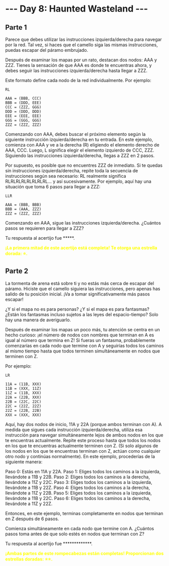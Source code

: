 # --- Day 8: Haunted Wasteland ---

## Parte 1

Parece que debes utilizar las instrucciones izquierda/derecha para navegar por la red. Tal vez, si haces que el camello siga las mismas instrucciones, puedas escapar del páramo embrujado.

Después de examinar los mapas por un rato, destacan dos nodos: AAA y ZZZ. Tienes la sensación de que AAA es donde te encuentras ahora, y debes seguir las instrucciones izquierda/derecha hasta llegar a ZZZ.

Este formato define cada nodo de la red individualmente. Por ejemplo:

```
RL

AAA = (BBB, CCC)
BBB = (DDD, EEE)
CCC = (ZZZ, GGG)
DDD = (DDD, DDD)
EEE = (EEE, EEE)
GGG = (GGG, GGG)
ZZZ = (ZZZ, ZZZ)
```

Comenzando con AAA, debes buscar el próximo elemento según la siguiente instrucción izquierda/derecha en tu entrada. En este ejemplo, comienza con AAA y ve a la derecha (R) eligiendo el elemento derecho de AAA, CCC. Luego, L significa elegir el elemento izquierdo de CCC, ZZZ. Siguiendo las instrucciones izquierda/derecha, llegas a ZZZ en 2 pasos.

Por supuesto, es posible que no encuentres ZZZ de inmediato. Si te quedas sin instrucciones izquierda/derecha, repite toda la secuencia de instrucciones según sea necesario: RL realmente significa RLRLRLRLRLRLRLRL... y así sucesivamente. Por ejemplo, aquí hay una situación que toma 6 pasos para llegar a ZZZ:

```
LLR

AAA = (BBB, BBB)
BBB = (AAA, ZZZ)
ZZZ = (ZZZ, ZZZ)
```

Comenzando en AAA, sigue las instrucciones izquierda/derecha. ¿Cuántos pasos se requieren para llegar a ZZZ?

Tu respuesta al acertijo fue *****.


**<span style="color: yellow;">¡La primera mitad de este acertijo está completa! Te otorga una estrella dorada: **⭐**.</span>**
## Parte 2

La tormenta de arena está sobre ti y no estás más cerca de escapar del páramo. Hiciste que el camello siguiera las instrucciones, pero apenas has salido de tu posición inicial. ¡Va a tomar significativamente más pasos escapar!

¿Y si el mapa no es para personas? ¿Y si el mapa es para fantasmas? ¿Están los fantasmas incluso sujetos a las leyes del espacio-tiempo? Solo hay una manera de averiguarlo.

Después de examinar los mapas un poco más, tu atención se centra en un hecho curioso: ¡el número de nodos con nombres que terminan en A es igual al número que termina en Z! Si fueras un fantasma, probablemente comenzarías en cada nodo que termine con A y seguirías todos los caminos al mismo tiempo hasta que todos terminen simultáneamente en nodos que terminen con Z.

Por ejemplo:

```
LR

11A = (11B, XXX)
11B = (XXX, 11Z)
11Z = (11B, XXX)
22A = (22B, XXX)
22B = (22C, 22C)
22C = (22Z, 22Z)
22Z = (22B, 22B)
XXX = (XXX, XXX)
```

Aquí, hay dos nodos de inicio, 11A y 22A (porque ambos terminan con A). A medida que sigues cada instrucción izquierda/derecha, utiliza esa instrucción para navegar simultáneamente lejos de ambos nodos en los que te encuentras actualmente. Repite este proceso hasta que todos los nodos en los que te encuentras actualmente terminen con Z. (Si solo algunos de los nodos en los que te encuentras terminan con Z, actúan como cualquier otro nodo y continúas normalmente). En este ejemplo, procederías de la siguiente manera:

Paso 0: Estás en 11A y 22A.
Paso 1: Eliges todos los caminos a la izquierda, llevándote a 11B y 22B.
Paso 2: Eliges todos los caminos a la derecha, llevándote a 11Z y 22C.
Paso 3: Eliges todos los caminos a la izquierda, llevándote a 11B y 22Z.
Paso 4: Eliges todos los caminos a la derecha, llevándote a 11Z y 22B.
Paso 5: Eliges todos los caminos a la izquierda, llevándote a 11B y 22C.
Paso 6: Eliges todos los caminos a la derecha, llevándote a 11Z y 22Z.

Entonces, en este ejemplo, terminas completamente en nodos que terminan en Z después de 6 pasos.

Comienza simultáneamente en cada nodo que termine con A. ¿Cuántos pasos toma antes de que solo estés en nodos que terminan con Z?

Tu respuesta al acertijo fue *************.

**<span style="color: yellow;">¡Ambas partes de este rompecabezas están completas! Proporcionan dos estrellas doradas: **⭐⭐**.</span>**
